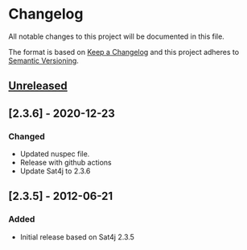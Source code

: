 # Changelog
All notable changes to this project will be documented in this file.

The format is based on [Keep a Changelog](http://keepachangelog.com/)
and this project adheres to [Semantic Versioning](http://semver.org/).

## [Unreleased]

## [2.3.6] - 2020-12-23
### Changed
- Updated nuspec file.
- Release with github actions
- Update Sat4j to 2.3.6

## [2.3.5] - 2012-06-21
### Added
- Initial release based on Sat4j 2.3.5

[Unreleased]: https://github.com/visualon/sat4j.net/compare/v2.3.6...HEAD
[3.5.2]: https://github.com/visualon/sat4j.net/compare/v2.3.5...v2.3.6
